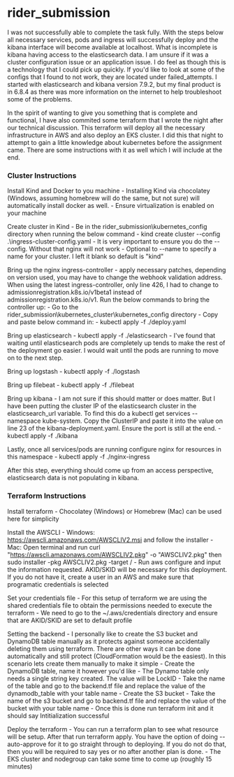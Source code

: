 # rider_submission

I was not successfully able to complete the task fully. With the steps below all necessary services, pods and ingress will successfully deploy and the kibana interface will become available at localhost. What is incomplete is kibana having access to the elasticsearch data. I am unsure if it was a cluster configuration issue or an application issue. I do feel as though this is a technology that I could pick up quickly. If you'd like to look at some of the configs that I found to not work, they are located under failed_attempts. I started with elasticsearch and kibana version 7.9.2, but my final product is in 6.8.4 as there was more information on the internet to help troubleshoot some of the problems.

In the spirit of wanting to give you something that is complete and functional, I have also commited some terraform that I wrote the night after our technical discussion. This terraform will deploy all the necessary infrastructure in AWS and also deploy an EKS cluster. I did this that night to attempt to gain a little knowledge about kubernetes before the assignment came. There are some instructions with it as well which I will include at the end.

### Cluster Instructions ###

Install Kind and Docker to you machine  - Installing Kind via chocolatey (Windows, assuming homebrew will do the same, but not sure) will automatically install docker as well.  - Ensure virtualization is enabled on your machine

Create cluster in Kind  - Be in the rider_submission\kubernetes_config directory when running the below command  - kind create cluster --config .\ingress-cluster-config.yaml  - It is very important to ensure you do the --config. Without that nginx will not work  - Optional to --name to specify a name for your cluster. I left it blank so default is "kind"

Bring up the nginx ingress-controller  - apply necessary patches, depending on version used, you may have to change the webhook validation address. When using the latest ingress-controller, only line 426, I had to change to admissionregistration.k8s.io/v1beta1 instead of admissionregistration.k8s.io/v1. Run the below commands to bring the controller up:  - Go to the rider_submission\kubernetes_cluster\kubernetes_config directory  - Copy and paste below command in:    - kubectl apply -f ./deploy.yaml

Bring up elasticsearch  - kubectl apply -f ./elasticsearch  - I've found that waiting until elasticsearch pods are completely up tends to make the rest of the deployment go easier. I would wait until the pods are running to move on to the next step.

Bring up logstash  - kubectl apply -f ./logstash

Bring up filebeat  - kubectl apply -f ./filebeat

Bring up kibana  - I am not sure if this should matter or does matter. But I have been putting the cluster IP  of the elasticsearch cluster in the elasticsearch_url variable. To find this do a kubectl get services --namespace kube-system. Copy the ClusterIP and paste it into the value on line 23 of the kibana-deployment.yaml. Ensure the port is still at the end.  - kubectl apply -f ./kibana

Lastly, once all services/pods are running configure nginx for resources in this namespace  - kubectl apply -f ./nginx-ingress

After this step, everything should come up from an access perspective, elasticsearch data is not populating in kibana.

### Terraform Instructions ###

Install terraform  - Chocolatey (Windows) or Homebrew (Mac) can be used here for simplicity

Install the AWSCLI  - Windows: https://awscli.amazonaws.com/AWSCLIV2.msi and follow the installer  - Mac: Open terminal and run curl "https://awscli.amazonaws.com/AWSCLIV2.pkg" -o "AWSCLIV2.pkg" then sudo installer -pkg AWSCLIV2.pkg -target /  - Run aws configure and input the information requested. AKID/SKID will be necessary for this deployment. If you do not have it, create a user in an AWS and make sure that programatic credentials is selected

Set your credentials file  - For this setup of terraform we are using the shared credentials file to obtain the permissions needed to execute the terraform  - We need to go to the ~/.aws/credentials directory and ensure that are AKID/SKID are set to default profile

Setting the backend  - I personally like to create the S3 bucket and DynamoDB table manually as it protects against someone accidentally deleting them using terraform. There are other ways it can be done automatically and still protect (CloudFormation would be the easiest). In this scenario lets create them manually to make it simple  - Create the DynamoDB table, name it however you'd like  - The Dynamo table only needs a single string key created. The value will be LockID  - Take the name of the table and go to the backend.tf file and replace the value of the dynamodb_table with your table name  - Create the S3 bucket  - Take the name of the s3 bucket and go to backend.tf file and replace the value of the bucket with your table name  - Once this is done run terraform init and it should say Intitialization successful

Deploy the terraform  - You can run a terraform plan to see what resource will be setup. After that run terraform apply. You have the option of doing --auto-approve for it to go straight through to deploying. If you do not do that, then you will be required to say yes or no after another plan is done.  - The EKS cluster and nodegroup can take some time to come up (roughly 15 minutes)